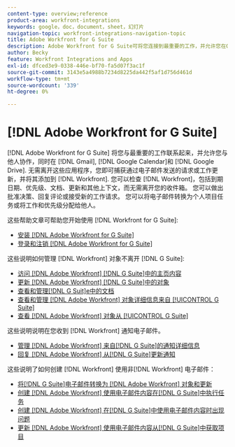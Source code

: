 ```yaml
---
content-type: overview;reference
product-area: workfront-integrations
keywords: google，doc，document，sheet，幻灯片
navigation-topic: workfront-integrations-navigation-topic
title: Adobe Workfront for G Suite
description: Adobe Workfront for G Suite可将您连接到最重要的工作，并允许您在Gmail、Google日历和Google Drive内与他人协作。 无需离开这些应用程序，您即可捕获通过电子邮件发送的请求或工作更新，并将其添加到Workfront。 您可以检查Workfront中发生的情况，包括到期日期、优先级、文档、更新和其他上下文，而无需离开包装箱。 您可以做出批准决策、回复评论或接受新的工作请求。 您可以将电子邮件转换为个人项目任务或将工作和优先级分配给他人。
author: Becky
feature: Workfront Integrations and Apps
exl-id: dfced3e9-0338-446e-bf70-fa5d07f3ac1f
source-git-commit: 3143e5a4988b7234d8225da442f5af1d756d461d
workflow-type: tm+mt
source-wordcount: '339'
ht-degree: 0%

---
```


# [!DNL Adobe Workfront for G Suite]

[!DNL Adobe Workfront for G Suite] 将您与最重要的工作联系起来，并允许您与他人协作，同时在 [!DNL Gmail], [!DNL Google Calendar]和 [!DNL Google Drive]. 无需离开这些应用程序，您即可捕获通过电子邮件发送的请求或工作更新，并将其添加到 [!DNL Workfront]. 您可以检查 [!DNL Workfront]，包括到期日期、优先级、文档、更新和其他上下文，而无需离开您的收件箱。 您可以做出批准决策、回复评论或接受新的工作请求。 您可以将电子邮件转换为个人项目任务或将工作和优先级分配给他人。

这些帮助文章可帮助您开始使用 [!DNL Workfront for G Suite]:

* [安装 [!DNL Adobe Workfront for G Suite]](../../workfront-integrations-and-apps/workfront-for-g-suite/install-workfront-for-gsuite.md)
* [登录和注销 [!DNL Adobe Workfront for G Suite]](../../workfront-integrations-and-apps/workfront-for-g-suite/log-in-and-out-wf-for-gsuite.md)

这些说明如何管理 [!DNL Workfront] 对象不离开 [!DNL G Suite]:

* [访问 [!DNL Adobe Workfront] [!DNL G Suite]中的主页内容](../../workfront-integrations-and-apps/workfront-for-g-suite/access-wf-home-content-from-g-suite.md)
* [更新 [!DNL Adobe Workfront] [!DNL G Suite]中的对象](../../workfront-integrations-and-apps/workfront-for-g-suite/update-a-workfront-object-in-gsuite.md)
* [查看和管理[!DNL G Suit]e中的文档](../../workfront-integrations-and-apps/workfront-for-g-suite/view-and-manage-documents-in-gsuite.md)
* [查看和管理 [!DNL Adobe Workfront] 对象详细信息来自 [!UICONTROL G Suite]](../../workfront-integrations-and-apps/workfront-for-g-suite/view-manage-work-item-details-in-gsuite.md)
* [查看 [!DNL Adobe Workfront] 对象从 [!UICONTROL G Suite]](../../workfront-integrations-and-apps/workfront-for-g-suite/view-object-updates-in-gsuite.md)

这些说明说明在您收到 [!DNL Workfront] 通知电子邮件。

* [管理 [!DNL Adobe Workfront] 来自[!DNL G Suite]的通知详细信息](../../workfront-integrations-and-apps/workfront-for-g-suite/manage-wf-email-notification-details-in-gsuite.md)
* [回复 [!DNL Adobe Workfront] 从[!DNL G Suite]更新通知](../../workfront-integrations-and-apps/workfront-for-g-suite/reply-to-wf-update-notification-from-gsuite.md)

这些说明了如何创建 [!DNL Workfront] 使用非[!DNL Workfront] 电子邮件：

* [将[!DNL G Suite]电子邮件转换为 [!DNL Adobe Workfront] 对象和更新](../../workfront-integrations-and-apps/workfront-for-g-suite/turn-gsuite-emails-into-wf-objects-and-updates.md)
* [创建 [!DNL Adobe Workfront] 使用电子邮件内容在[!DNL G Suite]中执行任务](../../workfront-integrations-and-apps/workfront-for-g-suite/create-wf-task-in-gsuite-using-email-content.md)
* [创建 [!DNL Adobe Workfront] 在[!DNL G Suite]中使用电子邮件内容时出现问题](../../workfront-integrations-and-apps/workfront-for-g-suite/create-wf-issue-in-g-suite-using-email-content.md)
* [更新 [!DNL Adobe Workfront] 使用电子邮件内容从[!DNL G Suite]中获取项目](../../workfront-integrations-and-apps/workfront-for-g-suite/update-wf-item-using-email-content.md)

